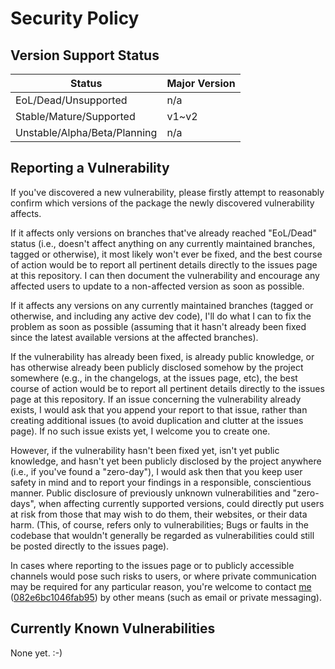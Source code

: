 # Security Policy

## Version Support Status

Status | Major Version
---|---
EoL/Dead/Unsupported | n/a
Stable/Mature/Supported | v1~v2
Unstable/Alpha/Beta/Planning | n/a

## Reporting a Vulnerability

If you've discovered a new vulnerability, please firstly attempt to reasonably confirm which versions of the package the newly discovered vulnerability affects.

If it affects only versions on branches that've already reached "EoL/Dead" status (i.e., doesn't affect anything on any currently maintained branches, tagged or otherwise), it most likely won't ever be fixed, and the best course of action would be to report all pertinent details directly to the issues page at this repository. I can then document the vulnerability and encourage any affected users to update to a non-affected version as soon as possible.

If it affects any versions on any currently maintained branches (tagged or otherwise, and including any active dev code), I'll do what I can to fix the problem as soon as possible (assuming that it hasn't already been fixed since the latest available versions at the affected branches).

If the vulnerability has already been fixed, is already public knowledge, or has otherwise already been publicly disclosed somehow by the project somewhere (e.g., in the changelogs, at the issues page, etc), the best course of action would be to report all pertinent details directly to the issues page at this repository. If an issue concerning the vulnerability already exists, I would ask that you append your report to that issue, rather than creating additional issues (to avoid duplication and clutter at the issues page). If no such issue exists yet, I welcome you to create one.

However, if the vulnerability hasn't been fixed yet, isn't yet public knowledge, and hasn't yet been publicly disclosed by the project anywhere (i.e., if you've found a "zero-day"), I would ask then that you keep user safety in mind and to report your findings in a responsible, conscientious manner. Public disclosure of previously unknown vulnerabilities and "zero-days", when affecting currently supported versions, could directly put users at risk from those that may wish to do them, their websites, or their data harm. (This, of course, refers only to vulnerabilities; Bugs or faults in the codebase that wouldn't generally be regarded as vulnerabilities could still be posted directly to the issues page).

In cases where reporting to the issues page or to publicly accessible channels would pose such risks to users, or where private communication may be required for any particular reason, you're welcome to contact [me](https://github.com/Maikuolan) ([082e6bc1046fab95](https://peegeepee.com/046FAB95)) by other means (such as email or private messaging).

## Currently Known Vulnerabilities

None yet. :-)
